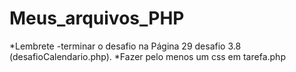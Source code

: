 # Meus_arquivos_PHP
*Lembrete -terminar o desafio na Página 29 desafio 3.8 (desafioCalendario.php).
*Fazer pelo menos um css em tarefa.php
